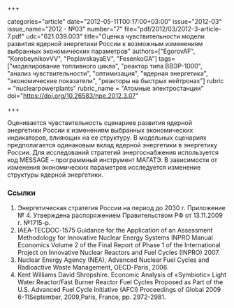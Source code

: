 +++

categories="article"
date="2012-05-11T00:17:00+03:00"
issue="2012-03"
issue_name="2012 - №03"
number="7"
file="pdf/2012/03/2012-3-article-7.pdf"
udc="621.039.003"
title="Оценка чувствительности модели развития ядерной энергетики России к возможным изменениям выбранных экономических параметров"
authors=["EgorovAF", "KorobeynikovVV", "PoplavskayaEV", "FesenkoGA"]
tags=["моделирование топливного цикла", "реактор типа ВВЭР-1000", "анализ чувствительности", "оптимизация", "ядерная энергетика", "экономические показатели", "реакторы на быстрых нейтронах"]
rubric = "nuclearpowerplants"
rubric_name = "Aтомные электростанции"
doi="https://doi.org/10.26583/npe.2012.3.07"

+++

Оценивается чувствительность сценариев развития ядерной энергетики России к изменениям выбранных экономических индикаторов, влияющих на ее структуру. В модельных сценариях предполагается одинаковым вклад ядерной энергетики в энергетику России. Для исследований стратегий энергоснабжения используется код MESSAGE – программный инструмент МАГАТЭ. В зависимости от изменения экономических параметров исследуется изменение структуры ядерной энергетики.

### Ссылки

1. Энергетическая стратегия России на период до 2030 г. Приложение № 4. Утверждена распоряжением Правительством РФ от 13.11.2009 г. №1715-р. 
2. IAEA-TECDOC-1575 Guidance for the Application of an Assessment Methodology for Innovative Nuclear Energy Systems INPRO Manual Economics Volume 2 of the Final Report of Phase 1 of the International Project on Innovative Nuclear Reactors and Fuel Cycles (INPRO) 2007. 
3. Nuclear Energy Agency (NEA), Advanced Nuclear Fuel Cycles and Radioactive Waste Management, OECD-Paris, 2006. 
4. Kent Williams David Shropshire. Economic Analysis of «Symbiotic» Light Water Reactor/Fast Burner Reactor Fuel Cycles Proposed as Part of the U.S. Advanced Fuel Cycle Initiative (AFCI) Proceedings of Global 2009 6-11September, 2009,Paris, France, pp. 2972-2981.